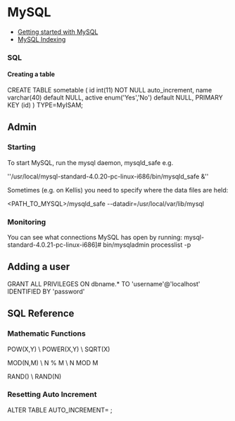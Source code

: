 # MySQL
  * [Getting started with MySQL](/wiki/getting_started_with_mysql)
  * [MySQL Indexing](/wiki/mysql_indexing)

### SQL
#### Creating a table
  CREATE TABLE sometable (
    id int(11) NOT NULL auto_increment,
    name varchar(40) default NULL,
    active enum('Yes','No') default NULL,
    PRIMARY KEY  (id)
  ) TYPE=MyISAM;


## Admin
### Starting

To start MySQL, run the mysql daemon, mysqld_safe e.g.

''/usr/local/mysql-standard-4.0.20-pc-linux-i686/bin/mysqld_safe &''

Sometimes (e.g. on Kellis) you need to specify where the data files are held:

  <PATH_TO_MYSQL>/mysqld_safe --datadir=/usr/local/var/lib/mysql

### Monitoring
You can see what connections MySQL has open by running:
  mysql-standard-4.0.21-pc-linux-i686]# bin/mysqladmin processlist -p


## Adding a user
  GRANT ALL PRIVILEGES ON dbname.* TO 'username'@'localhost' IDENTIFIED BY 'password' 

## SQL Reference
### Mathematic Functions
POW(X,Y) \\
POWER(X,Y) \\
SQRT(X)

MOD(N,M) \\
N % M \\
N MOD M

RAND() \\
RAND(N)

### Resetting Auto Increment

  ALTER TABLE <tablename>  AUTO_INCREMENT= <number> ;